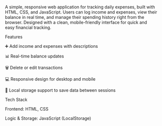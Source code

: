 A simple, responsive web application for tracking daily expenses, built with HTML, CSS, and JavaScript. Users can log income and expenses, view their balance in real time, and manage their spending history right from the browser. Designed with a clean, mobile-friendly interface for quick and easy financial tracking.

Features

➕ Add income and expenses with descriptions

📊 Real-time balance updates

🗑 Delete or edit transactions

💻 Responsive design for desktop and mobile

💾 Local storage support to save data between sessions

Tech Stack

Frontend: HTML, CSS

Logic & Storage: JavaScript (LocalStorage)
